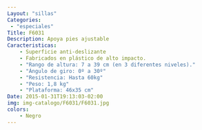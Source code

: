 ```yaml
---
Layout: "sillas"
Categories:
 - "especiales"
Title: F6031
Description: Apoya pies ajustable
Caracteristicas: 
    - Superficie anti-deslizante
    - Fabricados en plástico de alto impacto.
    - "Rango de altura: 7 a 39 cm (en 3 diferentes niveles)."
    - "Ángulo de giro: 0º a 30º"
    - "Resistencia: Hasta 60kg"
    - "Peso: 1,8 kg"
    - "Plataforma: 46x35 cm"
Date: 2015-01-31T19:13:03-02:00
img: img-catalogo/F6031/F6031.jpg
colors:
    - Negro
---
```

